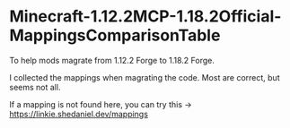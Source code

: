 # Minecraft-1.12.2MCP-1.18.2Official-MappingsComparisonTable

To help mods magrate from 1.12.2 Forge to 1.18.2 Forge.

I collected the mappings when magrating the code.
Most are correct, but seems not all.

If a mapping is not found here, you can try this → https://linkie.shedaniel.dev/mappings
